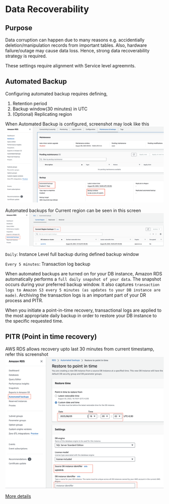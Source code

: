 # Data Recoverability #
## Purpose ##
Data corruption can happen due to many reasons e.g. accidentially deletion/manipulation records from important tables. Also, hardware failure/outage may cause data loss. Hence, strong data recoverability strategy is required.

These settings require alignment with Service level agreemnts.

## Automated Backup ##
Configuring automated backup requires defining,
1. Retention period 
2. Backup window(30 minutes) in UTC 
3. (Optional) Replicating region

When Automated Backup is configured, screenshot may look like this
![Automated backup](pics/data-recovery/1-auto-backup-config.png)

Automated backups for Current region can be seen in this screen
![Current region](pics/data-recovery/2-current-region-backup.png)


`Daily`: Instance Level full backup during defined backup window

`Every 5 minutes`: Transaction log backup 

When automated backups are turned on for your DB instance, Amazon RDS automatically performs a `full daily snapshot of your data`. The snapshot occurs during your preferred backup window. It also captures `transaction logs to Amazon S3 every 5 minutes (as updates to your DB instance are made)`. Archiving the transaction logs is an important part of your DR process and PITR. 

When you initiate a point-in-time recovery, transactional logs are applied to the most appropriate daily backup in order to restore your DB instance to the specific requested time.

## PITR (Point in time recovery)
AWS RDS allows recovery upto last 30 minutes from current timestamp, refer this screenshot
![PITR](pics/data-recovery/3-pitr.png)

[More details](https://docs.aws.amazon.com/AmazonRDS/latest/UserGuide/USER_PIT.html)

